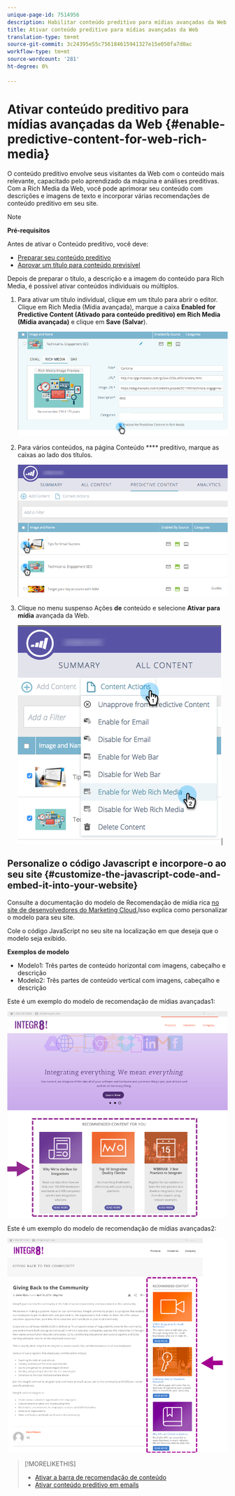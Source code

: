 ```yaml
---
unique-page-id: 7514956
description: Habilitar conteúdo preditivo para mídias avançadas da Web - Documentos do marketing - Documentação do produto
title: Ativar conteúdo preditivo para mídias avançadas da Web
translation-type: tm+mt
source-git-commit: 3c24395e55c756184615941327e15e050fa7d0ac
workflow-type: tm+mt
source-wordcount: '281'
ht-degree: 0%

---
```



# Ativar conteúdo preditivo para mídias avançadas da Web {#enable-predictive-content-for-web-rich-media}

O conteúdo preditivo envolve seus visitantes da Web com o conteúdo mais relevante, capacitado pelo aprendizado da máquina e análises preditivas. Com a Rich Media da Web, você pode aprimorar seu conteúdo com descrições e imagens de texto e incorporar várias recomendações de conteúdo preditivo em seu site.

>[!NOTE]
>
>**Pré-requisitos**
>
>Antes de ativar o Conteúdo preditivo, você deve:
>
>* [Preparar seu conteúdo preditivo](http://docs.marketo.com/display/docs/edit+predictive+content)
>* [Aprovar um título para conteúdo previsível](/help/marketo/product-docs/predictive-content/working-with-all-content/approve-a-title-for-predictive-content.md)

>



Depois de preparar o título, a descrição e a imagem do conteúdo para Rich Media, é possível ativar conteúdos individuais ou múltiplos.

1. Para ativar um título individual, clique em um título para abrir o editor. Clique em Rich Media (Mídia avançada), marque a caixa **Enabled for Predictive Content (Ativado para conteúdo preditivo) em Rich Media (Mídia avançada)** e clique em **Save (Salvar**).

   ![](assets/image2017-10-3-9-3a50-3a29.png)

1. Para vários conteúdos, na página Conteúdo **** preditivo, marque as caixas ao lado dos títulos.

   ![](assets/image2017-10-3-10-3a0-3a42.png)

1. Clique no menu suspenso Ações **de** conteúdo e selecione **Ativar para mídia** avançada da Web.

   ![](assets/image2017-10-3-10-3a2-3a6.png)|

## Personalize o código Javascript e incorpore-o ao seu site  {#customize-the-javascript-code-and-embed-it-into-your-website}

Consulte a documentação do modelo de Recomendação de mídia rica [no site de desenvolvedores do Marketing Cloud.](http://developers.marketo.com/documentation/websites/rtp-rich-media-recommendations-api)Isso explica como personalizar o modelo para seu site.

Cole o código JavaScript no seu site na localização em que deseja que o modelo seja exibido.

**Exemplos de modelo**

* Modelo1: Três partes de conteúdo horizontal com imagens, cabeçalho e descrição
* Modelo2: Três partes de conteúdo vertical com imagens, cabeçalho e descrição

Este é um exemplo do modelo de recomendação de mídias avançadas1:

![](assets/image2015-6-1-17-3a8-3a33.png)

Este é um exemplo do modelo de recomendação de mídias avançadas2:

![](assets/image2015-12-20-10-3a35-3a12.png)

>[!MORELIKETHIS]
>
>* [Ativar a barra de recomendação de conteúdo](enable-the-content-recommendation-bar.md)
>* [Ativar conteúdo preditivo em emails](http://docs.marketo.com/x/vLit)

